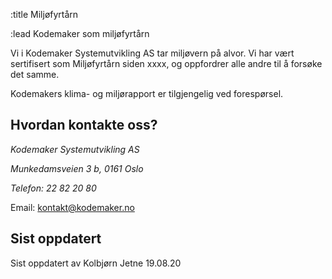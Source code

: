 :title Miljøfyrtårn

:lead
Kodemaker som miljøfyrtårn

Vi i Kodemaker Systemutvikling AS tar miljøvern på alvor. Vi har vært sertifisert som Miljøfyrtårn siden xxxx, og oppfordrer alle andre til å forsøke det samme.

Kodemakers klima- og miljørapport er tilgjengelig ved forespørsel.


## Hvordan kontakte oss?


*Kodemaker Systemutvikling AS*

*Munkedamsveien 3 b, 0161 Oslo* 

*Telefon: 22 82 20 80*

Email: kontakt@kodemaker.no



## Sist oppdatert
Sist oppdatert av Kolbjørn Jetne 19.08.20


